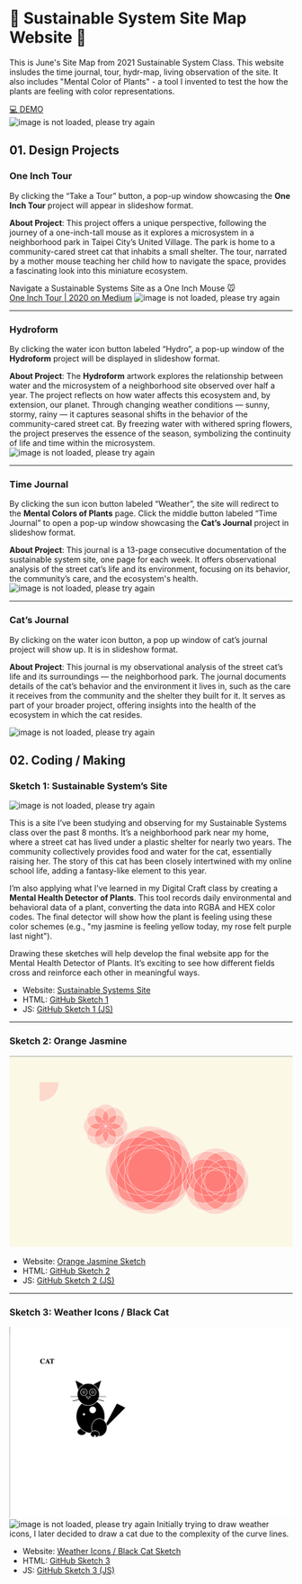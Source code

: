 # 🌱 Sustainable System Site Map Website 🌊
This is June's Site Map from 2021 Sustainable System Class. This website insludes the time journal, tour, hydr-map, living observation of the site. It also includes "Mental Color of Plants" - a tool I invented to test the how the plants are feeling with color representations. 
<br>

[💻 DEMO](https://junebee66.github.io/SustainableSystem_Spring2021/sustainable_systems/html/index_mantal%20_color_%20of_plants.html)
<br>
![image is not loaded, please try again](./sustainable_systems/assets/cat-sustainable-map.gif)

## 01. Design Projects

### One Inch Tour
By clicking the “Take a Tour” button, a pop-up window showcasing the **One Inch Tour** project will appear in slideshow format.

**About Project**: This project offers a unique perspective, following the journey of a one-inch-tall mouse as it explores a microsystem in a neighborhood park in Taipei City’s United Village. The park is home to a community-cared street cat that inhabits a small shelter. The tour, narrated by a mother mouse teaching her child how to navigate the space, provides a fascinating look into this miniature ecosystem.

Navigate a Sustainable Systems Site as a One Inch Mouse 🐭  
[One Inch Tour | 2020 on Medium](https://medium.com/@junesthoughts/navigate-a-sustainable-systems-site-as-an-once-inch-mouse-d9e7cec1e09c)
![image is not loaded, please try again](./sustainable_systems/assets/initial/initial4.jpg)

---

### Hydroform
By clicking the water icon button labeled “Hydro”, a pop-up window of the **Hydroform** project will be displayed in slideshow format.

**About Project**: The **Hydroform** artwork explores the relationship between water and the microsystem of a neighborhood site observed over half a year. The project reflects on how water affects this ecosystem and, by extension, our planet. Through changing weather conditions — sunny, stormy, rainy — it captures seasonal shifts in the behavior of the community-cared street cat. By freezing water with withered spring flowers, the project preserves the essence of the season, symbolizing the continuity of life and time within the microsystem.
![image is not loaded, please try again](./sustainable_systems/assets/initial/initial10.jpg)


---

### Time Journal
By clicking the sun icon button labeled “Weather”, the site will redirect to the **Mental Colors of Plants** page. Click the middle button labeled “Time Journal” to open a pop-up window showcasing the **Cat’s Journal** project in slideshow format.

**About Project**: This journal is a 13-page consecutive documentation of the sustainable system site, one page for each week. It offers observational analysis of the street cat’s life and its environment, focusing on its behavior, the community’s care, and the ecosystem's health.
![image is not loaded, please try again](./sustainable_systems/assets/initial/initial7.jpg)

---

### Cat’s Journal
By clicking on the water icon button, a pop up window of cat’s journal project will show up. It is in slideshow format.

**About Project**: This journal is my observational analysis of the street cat’s life and its surroundings — the neighborhood park. The journal documents details of the cat’s behavior and the environment it lives in, such as the care it receives from the community and the shelter they built for it. It serves as part of your broader project, offering insights into the health of the ecosystem in which the cat resides.

![image is not loaded, please try again](./sustainable_systems/assets/initial/initial9.jpg)


## 02. Coding / Making

### Sketch 1: Sustainable System’s Site
![image is not loaded, please try again](./sustainable_systems/assets/initial/initial8.jpg)

This is a site I’ve been studying and observing for my Sustainable Systems class over the past 8 months. It’s a neighborhood park near my home, where a street cat has lived under a plastic shelter for nearly two years. The community collectively provides food and water for the cat, essentially raising her. The story of this cat has been closely intertwined with my online school life, adding a fantasy-like element to this year.

I’m also applying what I’ve learned in my Digital Craft class by creating a **Mental Health Detector of Plants**. This tool records daily environmental and behavioral data of a plant, converting the data into RGBA and HEX color codes. The final detector will show how the plant is feeling using these color schemes (e.g., "my jasmine is feeling yellow today, my rose felt purple last night").

Drawing these sketches will help develop the final website app for the Mental Health Detector of Plants. It’s exciting to see how different fields cross and reinforce each other in meaningful ways.

- Website: [Sustainable Systems Site](https://junebee66.github.io/School/sustainable_systems/html/index_mantal%20_color_%20of_plants.html)
- HTML: [GitHub Sketch 1](https://github.com/junebee66/SP21-PUFY1225-DIGITAL-CRAFT/blob/main/p5/sketch_4_cat_scene.html)
- JS: [GitHub Sketch 1 (JS)](https://github.com/junebee66/SP21-PUFY1225-DIGITAL-CRAFT/blob/main/js/sketch_4_cat_scene_backup.js)

---

### Sketch 2: Orange Jasmine
![image is not loaded, please try again](./sustainable_systems/assets/code/flower.png)
- Website: [Orange Jasmine Sketch](https://junebee66.github.io/SP21-PUFY1225-DIGITAL-CRAFT/p5/sketch_5_orange_jasmine.html)
- HTML: [GitHub Sketch 2](https://github.com/junebee66/SP21-PUFY1225-DIGITAL-CRAFT/blob/main/p5/sketch_5_orange_jasmine.html)
- JS: [GitHub Sketch 2 (JS)](https://github.com/junebee66/SP21-PUFY1225-DIGITAL-CRAFT/blob/main/js/sketch_5_orange_jasmine.js)

---

### Sketch 3: Weather Icons / Black Cat
![image is not loaded, please try again](./sustainable_systems/assets/code/cat.png)
![image is not loaded, please try again](./sustainable_systems/assets/initial/initial5.jpg)
Initially trying to draw weather icons, I later decided to draw a cat due to the complexity of the curve lines.

- Website: [Weather Icons / Black Cat Sketch](https://junebee66.github.io/SP21-PUFY1225-DIGITAL-CRAFT/p5/sketch_6_weather_icon.html)
- HTML: [GitHub Sketch 3](https://github.com/junebee66/SP21-PUFY1225-DIGITAL-CRAFT/blob/main/p5/sketch_6_weather_icon.html)
- JS: [GitHub Sketch 3 (JS)](https://github.com/junebee66/SP21-PUFY1225-DIGITAL-CRAFT/blob/main/js/sketch_6_weather_icon.js)


